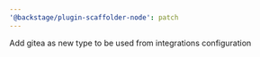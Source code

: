 ```yaml
---
'@backstage/plugin-scaffolder-node': patch
---
```


Add gitea as new type to be used from integrations configuration
